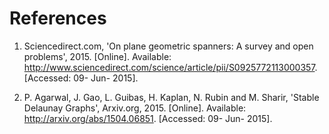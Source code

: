 # References

1. Sciencedirect.com, 'On plane geometric spanners: A survey and open problems', 2015. [Online]. Available: http://www.sciencedirect.com/science/article/pii/S0925772113000357. [Accessed: 09- Jun- 2015].

2. P.  Agarwal, J.  Gao, L.  Guibas, H.  Kaplan, N.  Rubin and M.  Sharir, 'Stable Delaunay Graphs', Arxiv.org, 2015. [Online]. Available: http://arxiv.org/abs/1504.06851. [Accessed: 09- Jun- 2015].
